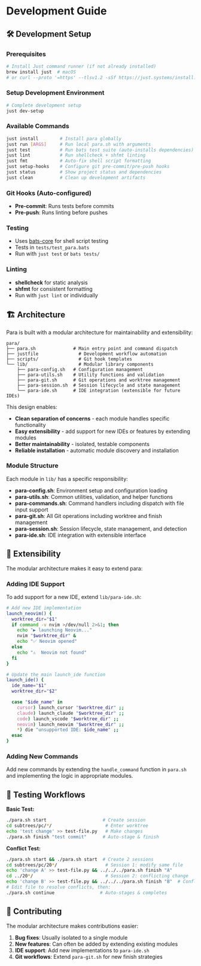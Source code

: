 # Development Guide

## 🛠️ Development Setup

### Prerequisites

```bash
# Install Just command runner (if not already installed)
brew install just  # macOS
# or curl --proto '=https' --tlsv1.2 -sSf https://just.systems/install.sh | bash -s -- --to ~/bin
```

### Setup Development Environment

```bash
# Complete development setup
just dev-setup
```

### Available Commands

```bash
just install        # Install para globally
just run [ARGS]     # Run local para.sh with arguments
just test           # Run bats test suite (auto-installs dependencies)
just lint           # Run shellcheck + shfmt linting
just fmt            # Auto-fix shell script formatting
just setup-hooks    # Configure git pre-commit/pre-push hooks
just status         # Show project status and dependencies
just clean          # Clean up development artifacts
```

### Git Hooks (Auto-configured)
- **Pre-commit**: Runs tests before commits
- **Pre-push**: Runs linting before pushes

### Testing
- Uses [bats-core](https://github.com/bats-core/bats-core) for shell script testing
- Tests in `tests/test_para.bats`
- Run with `just test` or `bats tests/`

### Linting
- **shellcheck** for static analysis
- **shfmt** for consistent formatting
- Run with `just lint` or individually

## 🏗️ Architecture

Para is built with a modular architecture for maintainability and extensibility:

```
para/
├── para.sh              # Main entry point and command dispatch
├── justfile               # Development workflow automation
├── scripts/               # Git hook templates
└── lib/                   # Modular library components
    ├── para-config.sh   # Configuration management
    ├── para-utils.sh    # Utility functions and validation
    ├── para-git.sh      # Git operations and worktree management
    ├── para-session.sh  # Session lifecycle and state management
    └── para-ide.sh      # IDE integration (extensible for future IDEs)
```

This design enables:
- **Clean separation of concerns** - each module handles specific functionality
- **Easy extensibility** - add support for new IDEs or features by extending modules
- **Better maintainability** - isolated, testable components
- **Reliable installation** - automatic module discovery and installation

### Module Structure

Each module in `lib/` has a specific responsibility:

- **para-config.sh**: Environment setup and configuration loading
- **para-utils.sh**: Common utilities, validation, and helper functions
- **para-commands.sh**: Command handlers including dispatch with file input support
- **para-git.sh**: All Git operations including worktree and finish management
- **para-session.sh**: Session lifecycle, state management, and detection
- **para-ide.sh**: IDE integration with extensible interface

## 🚀 Extensibility

The modular architecture makes it easy to extend para:

### Adding IDE Support

To add support for a new IDE, extend `lib/para-ide.sh`:

```bash
# Add new IDE implementation
launch_neovim() {
  worktree_dir="$1"
  if command -v nvim >/dev/null 2>&1; then
    echo "▶ launching Neovim..."
    nvim "$worktree_dir" &
    echo "✅ Neovim opened"
  else
    echo "⚠️  Neovim not found"
  fi
}

# Update the main launch_ide function
launch_ide() {
  ide_name="$1"
  worktree_dir="$2"

  case "$ide_name" in
    cursor) launch_cursor "$worktree_dir" ;;
    claude) launch_claude "$worktree_dir" ;;
    code) launch_vscode "$worktree_dir" ;;
    neovim) launch_neovim "$worktree_dir" ;;
    *) die "unsupported IDE: $ide_name" ;;
  esac
}
```

### Adding New Commands

Add new commands by extending the `handle_command` function in `para.sh` and implementing the logic in appropriate modules.

## 🧪 Testing Workflows

**Basic Test:**
```bash
./para.sh start                     # Create session
cd subtrees/pc/*/                    # Enter worktree
echo 'test change' >> test-file.py   # Make changes
./para.sh finish "test commit"      # Auto-stage & finish
```

**Conflict Test:**
```bash
./para.sh start && ./para.sh start  # Create 2 sessions
cd subtrees/pc/20*/                  # Session 1: modify same file
echo 'change A' >> test-file.py && ../../../para.sh finish "A"
cd ../20*/                           # Session 2: conflicting change
echo 'change B' >> test-file.py && ../../../para.sh finish "B"  # Conflict!
# Edit file to resolve conflicts, then:
./para.sh continue                 # Auto-stages & completes
```

## 🤝 Contributing

The modular architecture makes contributions easier:

1. **Bug fixes**: Usually isolated to a single module
2. **New features**: Can often be added by extending existing modules
3. **IDE support**: Add new implementations to `para-ide.sh`
4. **Git workflows**: Extend `para-git.sh` for new finish strategies 